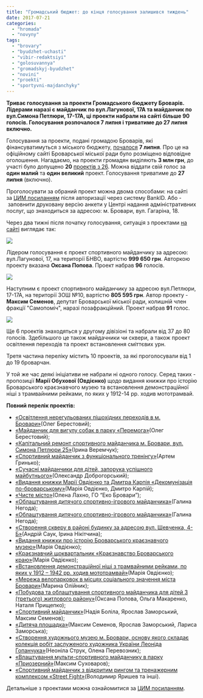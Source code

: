 ```yaml
---
title: "Громадський бюджет: до кінця голосування залишився тиждень"
date: 2017-07-21
categories: 
  - "hromada"
  - "novyny"
tags: 
  - "brovary"
  - "byudzhet-uchasti"
  - "vibir-redaktsiyi"
  - "golosuvannya"
  - "gromadskyj-byudzhet"
  - "novini"
  - "proekti"
  - "sportyvni-majdanchyky"
---
```


**Триває голосування за проекти Громадського бюджету Броварів. Лідерами наразі є майданчик по вул.Лагунової, 17А та майданчик по вул.Симона Петлюри, 17-17А, ці проекти набрали на сайті більше 90 голосів. Голосування розпочалося 7 липня і триватиме до 27 липня включно.**

Голосування за проекти, подані громадою Броварів, які фінансуватимуться з міського бюджету, [почалося](https://mpz.brovary.org/rozpochato-golosuvannya-za-gromadskyj-byudzhet-2017/) **7 липня**. Про це на офіційному сайті Броварської міської ради було розміщено відповідне оголошення. Нагадаємо, на проекти громадян виділяють **3 млн грн**, до участі було допущено **20** [проектів з 26](https://mpz.brovary.org/gromadskyj-byudzhet-brovariv-sered-26-zayavok-11-dytyachyh-ta-sportyvnyh-majdanchykiv/). Можна віддати свій голос за **один малий** та **один великий** проект. Голосування триватиме до **27 липня** (включно).

Проголосувати за обраний проект можна двома способами: на сайті за [ЦИМ посиланням](http://initiativ.e-dem.in.ua/brovary/) після авторизації через систему BankID. Або - заповнити друковану версію анкети у Центрі надання адміністративних послуг, що знаходиться за адресою: м. Бровари, вул. Гагаріна, 18.

Через два тижні після початку голосування, ситуація з проектами [на сайті](http://initiativ.e-dem.in.ua/brovary/) виглядає так:

[![](https://mpz.brovary.org/wp-content/uploads/2017/07/3-1.jpg)](https://mpz.brovary.org/wp-content/uploads/2017/07/3-1.jpg)

Лідером голосування є проект спортивного майданчику за адресою: вул.Лагунової, 17, на території БНВО, вартістю **999 650 грн**. Авторкою проекту вказана **Оксана Попова**. Проект набрав **96** голосів.

[![](https://mpz.brovary.org/wp-content/uploads/2017/07/8-1.jpg)](https://mpz.brovary.org/wp-content/uploads/2017/07/8-1.jpg)

Наступним є проект спортивного майданчику за адресою вул.Петлюри, 17-17А, на території ЗОШ №10, вартістю **805 595 грн**. Автор проекту - **Максим Семенов**, депутат Броварської міської ради, колишній член фракції "Самопоміч", наразі позафракційний. Проект набрав **91** голос.

[![](https://mpz.brovary.org/wp-content/uploads/2017/07/4.png)](https://mpz.brovary.org/wp-content/uploads/2017/07/4.png)

Ще 6 проектів знаходяться у другому дівізіоні та набрали від 37 до 80 голосів. Здебільшого це також майдачники чи сквери, а також проект освітлення переходів та проект встановлення сміттєвих урн.

Третя частина переліку містить 10 проектів, за які проголосували від 1 до 19 броварчан.

У той же час деякі ініціативи не набрали ні одного голосу. Серед таких - пропозиції **Марії Обухової (Овдієнко)** щодо видання книжки про історію Броварського краєзнавчого музею та встановлення демонстраційної ніші з трамвайними рейками, по яких у 1912-14 рр. ходив мототрамвай.

**Повний перелік проектів:**

- [«Освітлення нерегульованих пішохідних переходів в м. Бровари»](https://onedrive.live.com/?authkey=%21AKJKjy9iZtmiqzo&id=76CC13A1B9E773BD%214495&cid=76CC13A1B9E773BD)(Олег Берестовий);
- [«Майданчик для вигулу собак в парку «Перемога»](https://onedrive.live.com/?authkey=%21AKJKjy9iZtmiqzo&id=76CC13A1B9E773BD%214494&cid=76CC13A1B9E773BD)(Олег Берестовий);
- [«Капітальний ремонт спортивного майданчика м. Бровари, вул. Симона Петлюри 25»](https://onedrive.live.com/?authkey=%21AKJKjy9iZtmiqzo&id=76CC13A1B9E773BD%214493&cid=76CC13A1B9E773BD)(Ірина Веремчук);
- [«Спортивний майданчик з функціонального тренінгу»](https://onedrive.live.com/?authkey=%21AKJKjy9iZtmiqzo&id=76CC13A1B9E773BD%214489&cid=76CC13A1B9E773BD)(Артем Гринько);
- [«Сучасні майданчики для дітей, запорука успішного майбутнього»](https://onedrive.live.com/?authkey=%21AKJKjy9iZtmiqzo&id=76CC13A1B9E773BD%214490&cid=76CC13A1B9E773BD)(Олександр Доброгорський);
- [«Видання книжки Марії Овдієнко та Дмитра Карпія «Декомунізація по-броварському»](https://onedrive.live.com/?authkey=%21AKJKjy9iZtmiqzo&id=76CC13A1B9E773BD%214491&cid=76CC13A1B9E773BD)(Марія Овдієнко, Дмитро Карпій);
- [«Чисте місто»](https://onedrive.live.com/?authkey=%21AKJKjy9iZtmiqzo&id=76CC13A1B9E773BD%214487&cid=76CC13A1B9E773BD)(Олена Лахно, ГО “Еко Бровари”);
- [«Облаштування дитячого спортивно-ігрового майданчика»](https://onedrive.live.com/?authkey=%21AKJKjy9iZtmiqzo&id=76CC13A1B9E773BD%214483&cid=76CC13A1B9E773BD)(Галина Негода);
- [«Облаштування дитячого спортивно-ігрового майданчика»](https://onedrive.live.com/?authkey=%21AKJKjy9iZtmiqzo&id=76CC13A1B9E773BD%214482&cid=76CC13A1B9E773BD)(Галина Негода);
- [«Створення скверу в районі будинку за адресою вул. Шевченка, 4-Б»](https://onedrive.live.com/?authkey=%21AKJKjy9iZtmiqzo&id=76CC13A1B9E773BD%214486&cid=76CC13A1B9E773BD)(Андрій Саук, Ірина Нікітчина);
- [«Видання книжки про історію Броварського краєзнавчого музею»](https://onedrive.live.com/?authkey=%21AKJKjy9iZtmiqzo&id=76CC13A1B9E773BD%214481&cid=76CC13A1B9E773BD)(Марія Овдієнко);
- [«Краєзнавчий щоквартальник «Краєзнавство Броварського краю»](https://onedrive.live.com/?authkey=%21AKJKjy9iZtmiqzo&id=76CC13A1B9E773BD%214480&cid=76CC13A1B9E773BD)(Марія Овдієнко);
- [«Встановлення демонстраційної ніші з трамвайними рейками, по яких у 1912 – 1942 рр. ходив мототрамвай»](https://onedrive.live.com/?authkey=%21AKJKjy9iZtmiqzo&id=76CC13A1B9E773BD%214479&cid=76CC13A1B9E773BD)(Марія Овдієнко);
- [«Мережа велопарковок в місцях соціального значення міста Бровари»](https://onedrive.live.com/?authkey=%21AKJKjy9iZtmiqzo&id=76CC13A1B9E773BD%214478&cid=76CC13A1B9E773BD)(Марина Олійник);
- [«Побудова та облаштування спортивного майданчика для дітей 3 (третього) житлового району»](https://onedrive.live.com/?authkey=%21AKJKjy9iZtmiqzo&id=76CC13A1B9E773BD%214477&cid=76CC13A1B9E773BD)(Оксана Попова, Ольга Макаренко, Наталя Прищепко);
- [«Спортивний майданчик»](https://onedrive.live.com/?authkey=%21AKJKjy9iZtmiqzo&id=76CC13A1B9E773BD%214476&cid=76CC13A1B9E773BD)(Надія Боліла, Ярослав Заморський, Максим Семенов);
- [«Дитяча площадка»](https://onedrive.live.com/?authkey=%21AKJKjy9iZtmiqzo&id=76CC13A1B9E773BD%214472&cid=76CC13A1B9E773BD)(Максим Семенов, Ярослав Заморський, Лариса Заморська);
- [«Створення художнього музею м. Бровари, основу якого складає колекція робіт заслуженого художника України Леоніда Гопанчука»](https://onedrive.live.com/?authkey=%21AKJKjy9iZtmiqzo&id=76CC13A1B9E773BD%214471&cid=76CC13A1B9E773BD)(Неоніла Струк, Олена Перевозник);
- [«Влаштування мульти-спортивного майданчику в парку «Приозерний»](https://onedrive.live.com/?authkey=%21AKJKjy9iZtmiqzo&id=76CC13A1B9E773BD%214470&cid=76CC13A1B9E773BD)(Максим Суховаров);
- [«Спортивний майданчик з відкритим рингом та тренажерним комплексом «Street Fight»](https://onedrive.live.com/?authkey=%21AKJKjy9iZtmiqzo&id=76CC13A1B9E773BD%214469&cid=76CC13A1B9E773BD)(Володимир Яришев та інші).

Детальніше з проектами можна ознайомитися за [ЦИМ посиланням](https://onedrive.live.com/?authkey=%21AJKgiDN8S5ReUMo&id=76CC13A1B9E773BD%214729&cid=76CC13A1B9E773BD).
